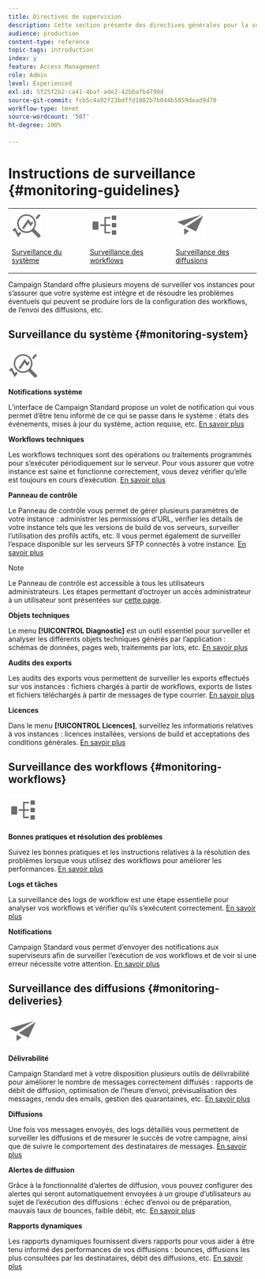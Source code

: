 ```yaml
---
title: Directives de supervision
description: Cette section présente des directives générales pour la surveillance de Campaign Standard.
audience: production
content-type: reference
topic-tags: introduction
index: y
feature: Access Management
role: Admin
level: Experienced
exl-id: 5f25f2b2-ca41-4baf-ade2-42bbafb4790d
source-git-commit: fcb5c4a92f23bdffd1082b7b044b5859dead9d70
workflow-type: tm+mt
source-wordcount: '507'
ht-degree: 100%

---
```


# Instructions de surveillance {#monitoring-guidelines}

<table>
<tr><td><img src="assets/do-not-localize/icon_system.svg" width="60px"><p><a href="#monitoring-system">Surveillance du système</a></p></td>
<td><img src="assets/do-not-localize/icon_workflows.svg" width="60px"><p><a href="#moniroting-workflows">Surveillance des workflows</a></p></td>
<td><img src="assets/do-not-localize/icon_send.svg" width="60px"><p><a href="#monitoring-deliveries">Surveillance des diffusions</a></p></td></tr>
</table>

Campaign Standard offre plusieurs moyens de surveiller vos instances pour s’assurer que votre système est intègre et de résoudre les problèmes éventuels qui peuvent se produire lors de la configuration des workflows, de l’envoi des diffusions, etc.

## Surveillance du système {#monitoring-system}

<img src="assets/do-not-localize/icon_system.svg" width="60px">

**Notifications système**

L’interface de Campaign Standard propose un volet de notification qui vous permet d’être tenu informé de ce qui se passe dans le système : états des événements, mises à jour du système, action requise, etc. [En savoir plus](../../start/using/interface-description.md#top-bar)


**Workflows techniques**

Les workflows techniques sont des opérations ou traitements programmés pour s’exécuter périodiquement sur le serveur. Pour vous assurer que votre instance est saine et fonctionne correctement, vous devez vérifier qu’elle est toujours en cours d’exécution. [En savoir plus](../../administration/using/technical-workflows.md)

**Panneau de contrôle**

Le Panneau de contrôle vous permet de gérer plusieurs paramètres de votre instance : administrer les permissions d’URL, vérifier les détails de votre instance tels que les versions de build de vos serveurs, surveiller l’utilisation des profils actifs, etc. Il vous permet également de surveiller l’espace disponible sur les serveurs SFTP connectés à votre instance. [En savoir plus](https://experienceleague.adobe.com/docs/control-panel/using/control-panel-home.html?lang=fr)

>[!NOTE]
>
>Le Panneau de contrôle est accessible à tous les utilisateurs administrateurs. Les étapes permettant d’octroyer un accès administrateur à un utilisateur sont présentées sur [cette page](https://experienceleague.adobe.com/docs/control-panel/using/discover-control-panel/managing-permissions.html?lang=fr#discover-control-panel).

**Objets techniques**

Le menu **[!UICONTROL Diagnostic]** est un outil essentiel pour surveiller et analyser les différents objets techniques générés par l’application : schémas de données, pages web, traitements par lots, etc. [En savoir plus](../../developing/using/monitoring-data-model-changes.md)

**Audits des exports**

Les audits des exports vous permettent de surveiller les exports effectués sur vos instances : fichiers chargés à partir de workflows, exports de listes et fichiers téléchargés à partir de messages de type courrier.
[En savoir plus](../../administration/using/auditing-export-logs.md)

**Licences**

Dans le menu **[!UICONTROL Licences]**, surveillez les informations relatives à vos instances : licences installées, versions de build et acceptations des conditions générales.
[En savoir plus](../../administration/using/licenses.md)

## Surveillance des workflows {#monitoring-workflows}

<img src="assets/do-not-localize/icon_workflows.svg" width="60px">

**Bonnes pratiques et résolution des problèmes**

Suivez les bonnes pratiques et les instructions relatives à la résolution des problèmes lorsque vous utilisez des workflows pour améliorer les performances.
[En savoir plus](../../automating/using/best-practices-workflows.md)

**Logs et tâches**

La surveillance des logs de workflow est une étape essentielle pour analyser vos workflows et vérifier qu’ils s’exécutent correctement.
[En savoir plus](../../automating/using/monitoring-workflow-execution.md#workflow-log-and-tasks)

**Notifications**

Campaign Standard vous permet d’envoyer des notifications aux superviseurs afin de surveiller l’exécution de vos workflows et de voir si une erreur nécessite votre attention.
[En savoir plus](../../automating/using/monitoring-workflow-execution.md#error-management)

## Surveillance des diffusions {#monitoring-deliveries}

<img src="assets/do-not-localize/icon_send.svg" width="60px">

**Délivrabilité**

Campaign Standard met à votre disposition plusieurs outils de délivrabilité pour améliorer le nombre de messages correctement diffusés : rapports de débit de diffusion, optimisation de l’heure d’envoi, prévisualisation des messages, rendu des emails, gestion des quarantaines, etc.
[En savoir plus](../../sending/using/about-deliverability.md)

**Diffusions**

Une fois vos messages envoyés, des logs détaillés vous permettent de surveiller les diffusions et de mesurer le succès de votre campagne, ainsi que de suivre le comportement des destinataires de messages.
[En savoir plus](../../sending/using/monitoring-a-delivery.md)

**Alertes de diffusion**

Grâce à la fonctionnalité d’alertes de diffusion, vous pouvez configurer des alertes qui seront automatiquement envoyées à un groupe d’utilisateurs au sujet de l’exécution des diffusions : échec d’envoi ou de préparation, mauvais taux de bounces, faible débit, etc.
[En savoir plus](../../sending/using/receiving-alerts-when-failures-happen.md)

**Rapports dynamiques**

Les rapports dynamiques fournissent divers rapports pour vous aider à être tenu informé des performances de vos diffusions : bounces, diffusions les plus consultées par les destinataires, débit des diffusions, etc.
[En savoir plus](../../reporting/using/about-dynamic-reports.md)
